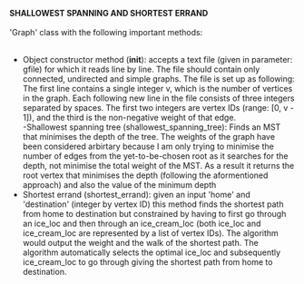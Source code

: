 __SHALLOWEST SPANNING AND SHORTEST ERRAND__ <br/><br/>
'Graph' class with the following important methods: <br/><br/>
- Object constructor method (__init__): accepts a text file (given in parameter: gfile) for which it reads line by line. The file should contain only connected, undirected and simple graphs. The file is set up as following: The first line contains a single integer v, which is the number of vertices in the graph. Each following new line in the file consists of three integers separated by spaces. The first two integers are vertex IDs (range: [0, v - 1]), and the third is the non-negative weight of that edge. <br/>
-Shallowest spanning tree (shallowest_spanning_tree): Finds an MST that minimises the depth of the tree. The weights of the graph have been considered arbirtary because I am only trying to minimise the number of edges from the yet-to-be-chosen root as it searches for the depth, not minimise the total weight of the MST. As a result it returns the root vertex that minimises the depth (following the aformentioned approach) and also the value of the minimum depth <br/>
- Shortest errand (shortest_errand): given an input 'home' and 'destination' (integer by vertex ID) this method finds the shortest path from home to destination but constrained by having to first go through an ice_loc and then through an ice_cream_loc (both ice_loc and ice_cream_loc are represented by a list of vertex IDs). The algorithm would output the weight and the walk of the shortest path. The algorithm automatically selects the optimal ice_loc and subsequently ice_cream_loc to go through giving the shortest path from home to destination. <br/>
